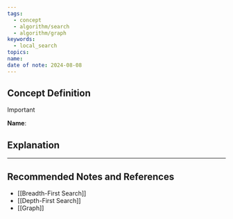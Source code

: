 ```yaml
---
tags:
  - concept
  - algorithm/search
  - algorithm/graph
keywords:
  - local_search
topics: 
name: 
date of note: 2024-08-08
---
```


## Concept Definition

>[!important]
>**Name**: 



## Explanation





-----------
##  Recommended Notes and References


- [[Breadth-First Search]]
- [[Depth-First Search]]
- [[Graph]]